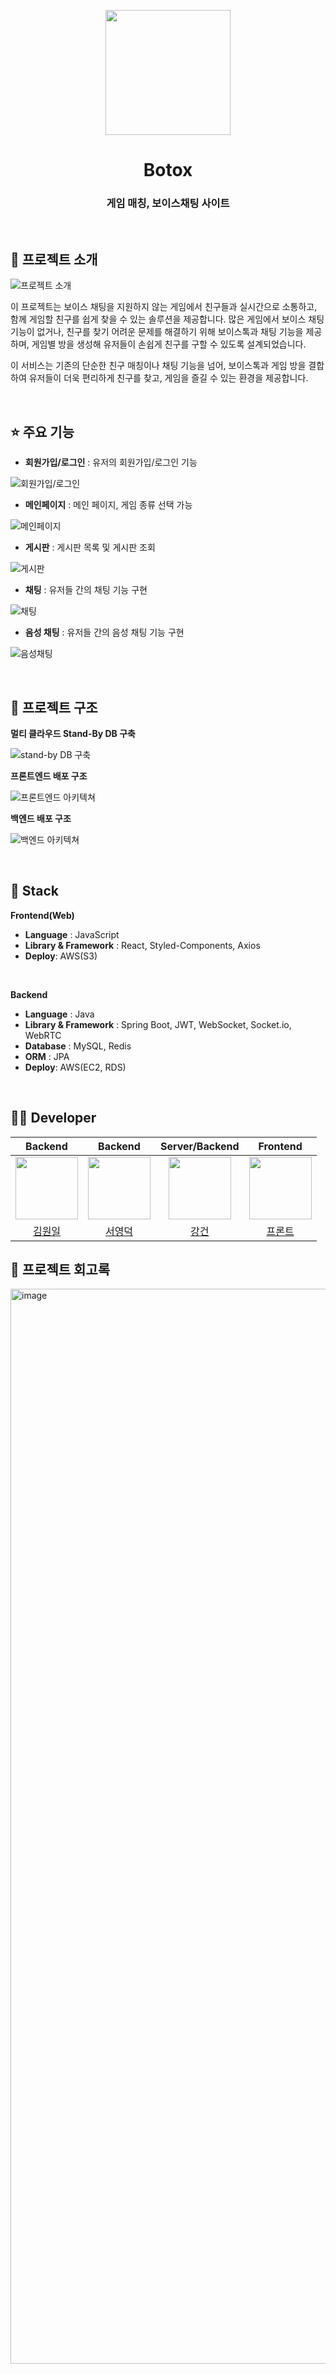 <p align="middle" >
  <img width="200px;" src="https://github.com/user-attachments/assets/127e9c2b-d907-44ac-b2ee-70fc43c3ebf1"/>
</p>
<h1 align="middle">Botox</h1>
<h3 align="middle">게임 매칭, 보이스채팅 사이트</h3>

<br>

## 📝 프로젝트 소개 
![프로젝트 소개](https://github.com/user-attachments/assets/8809a73b-c62c-4f84-9d2e-14f53eced911)

이 프로젝트는 보이스 채팅을 지원하지 않는 게임에서 친구들과 실시간으로 소통하고, 함께 게임할 친구를 쉽게 찾을 수 있는 솔루션을 제공합니다. 
많은 게임에서 보이스 채팅 기능이 없거나, 친구를 찾기 어려운 문제를 해결하기 위해 보이스톡과 채팅 기능을 제공하며, 게임별 방을 생성해 유저들이 손쉽게 친구를 구할 수 있도록 설계되었습니다.

이 서비스는 기존의 단순한 친구 매칭이나 채팅 기능을 넘어, 보이스톡과 게임 방을 결합하여 유저들이 더욱 편리하게 친구를 찾고, 게임을 즐길 수 있는 환경을 제공합니다.

<br/>

## ⭐ 주요 기능

- **회원가입/로그인** : 유저의 회원가입/로그인 기능

![회원가입/로그인](https://github.com/user-attachments/assets/8004ae50-e581-440d-8a23-3d2199b05974)

- **메인페이지** : 메인 페이지, 게임 종류 선택 가능

![메인페이지](https://github.com/user-attachments/assets/92fbf452-9bff-463b-bdbe-87345aa39348)

- **게시판** : 게시판 목록 및 게시판 조회

![게시판](https://github.com/user-attachments/assets/87bb72ee-cefc-4bcf-8ef6-66caea67ee9d)

- **채팅** : 유저들 간의 채팅 기능 구현

![채팅](https://github.com/user-attachments/assets/ff5388d6-c6f9-4c95-a75f-e65eb429f3de)

- **음성 채팅** : 유저들 간의 음성 채팅 기능 구현

![음성채팅](https://github.com/user-attachments/assets/793184ae-599d-4b4f-9fb4-9be5484b5c16)


<br/>

## 🔨 프로젝트 구조

**멀티 클라우드 Stand-By DB 구축**

![stand-by DB 구축](https://github.com/user-attachments/assets/a7909c0f-3c4a-4da3-a68d-28fcfff6bce0)

**프론트엔드 배포 구조**

![프론트엔드 아키텍쳐](https://github.com/user-attachments/assets/b6f9f03f-eab7-414d-be8e-e5f7fa180e23)

**백엔드 배포 구조**

![백엔드 아키텍쳐](https://github.com/user-attachments/assets/0fe30985-c66f-464c-96ba-38213de3ad18)

<br/>

## 🔧 Stack

**Frontend(Web)**
- **Language** : JavaScript
- **Library & Framework** : React, Styled-Components, Axios
- **Deploy**: AWS(S3)
<br />

**Backend**
- **Language** : Java 
- **Library & Framework** : Spring Boot, JWT, WebSocket, Socket.io, WebRTC
- **Database** : MySQL, Redis
- **ORM** : JPA
- **Deploy**: AWS(EC2, RDS)
<br/>

## 🙋‍♂️ Developer

|                                        Backend                                         |                                        Backend                                         |                                     Server/Backend                                     |                                        Frontend                                        |
| :------------------------------------------------------------------------------------: | :------------------------------------------------------------------------------------: | :-----------------------------------------------------------------------------------: | :-----------------------------------------------------------------------------------: |
| <img src="https://github.com/user-attachments/assets/206f2793-20b5-4fed-a80c-6d33d5460396" width="100" height="100"> | <img src="https://github.com/user-attachments/assets/b61d0958-86ec-461a-ac2f-9ded933728eb" width="100" height="100"> | <img src="https://github.com/user-attachments/assets/a163d910-d222-4a1d-a972-6b2898252a47" width="100" height="100"> | <img src="https://github.com/user-attachments/assets/7613baec-3a06-488c-9128-1375967fdc49" width="100" height="100"> |
|                         [김원일](https://github.com/wonilkim0517)                     |                        [서영덕](https://github.com/asdfg6548)                          |                       [강건](https://github.com/IWBNN)                               |                     [프론트](https://github.com/tigerlcw)                            |
                 

## 📝 프로젝트 회고록
<img width="1720" alt="image" src="https://github.com/user-attachments/assets/3f9c56cd-9ef2-45ef-9777-a2ae26c1b112">
